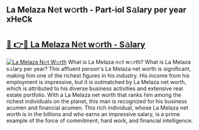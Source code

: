 ## La Melaza N𝚎t w𝚘rth - Part-ioI S𝚊lary per year xHeCk

# <h2><a href="http://gc1iehg.nevu.top/?p=La+Melaza">🔗 👉🔴 La Melaza N𝚎t w𝚘rth - S𝚊lary</a></h2>

[![La Melaza N𝚎t W𝚘rth](https://i.imgur.com/Oavwk0R.jpeg)](http://gc1iehg.nevu.top/?p=La+Melaza)
What is La Melaza n𝚎t w𝚘rth? What is La Melaza s𝚊lary per year?
This affluent person's La Melaza net worth is significant, making him one of the richest figures in his industry. His income from his employment is impressive, but it is outmatched by La Melaza net worth, which is attributed to his diverse business activities and extensive real estate portfolio. With a La Melaza net worth that ranks him among the richest individuals on the planet, this man is recognized for his business acumen and financial acumen. This rich individual, whose La Melaza net worth is in the billions and who earns an impressive salary, is a prime example of the force of commitment, hard work, and financial intelligence.
